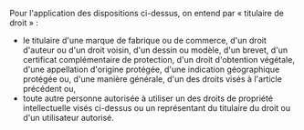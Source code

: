 Pour l'application des dispositions ci-dessus, on
entend par « titulaire de droit » :
- le titulaire d'une marque de fabrique ou de commerce, d'un droit
d'auteur ou d'un droit voisin, d'un dessin ou modèle, d'un brevet,
d'un certificat complémentaire de protection, d'un droit d'obtention
végétale, d'une appellation d'origine protégée, d'une indication
géographique protégée ou, d'une manière générale, d'un des droits
visés à l'article précédent ou,
- toute autre personne autorisée à utiliser un des droits de propriété
intellectuelle visés ci-dessus ou un représentant du titulaire du
droit ou d'un utilisateur autorisé.